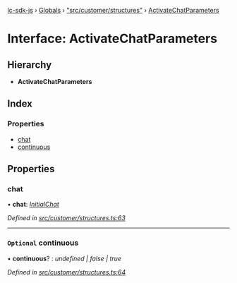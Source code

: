 [lc-sdk-js](../README.md) › [Globals](../globals.md) › ["src/customer/structures"](../modules/_src_customer_structures_.md) › [ActivateChatParameters](_src_customer_structures_.activatechatparameters.md)

# Interface: ActivateChatParameters

## Hierarchy

* **ActivateChatParameters**

## Index

### Properties

* [chat](_src_customer_structures_.activatechatparameters.md#chat)
* [continuous](_src_customer_structures_.activatechatparameters.md#optional-continuous)

## Properties

###  chat

• **chat**: *[InitialChat](_src_objects_index_.initialchat.md)*

*Defined in [src/customer/structures.ts:63](https://github.com/livechat/lc-sdk-js/blob/5281c0a/src/customer/structures.ts#L63)*

___

### `Optional` continuous

• **continuous**? : *undefined | false | true*

*Defined in [src/customer/structures.ts:64](https://github.com/livechat/lc-sdk-js/blob/5281c0a/src/customer/structures.ts#L64)*
